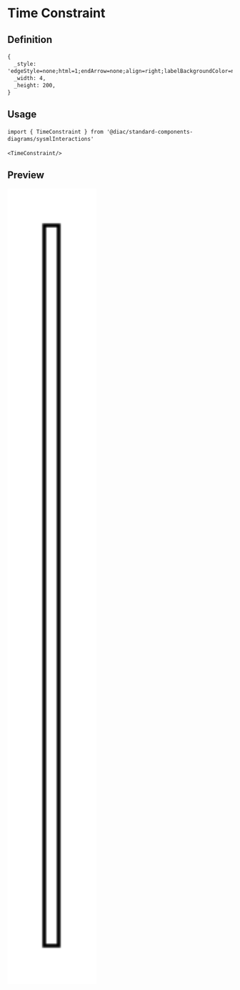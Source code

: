 # Time Constraint

## Definition

```
{
  _style: 'edgeStyle=none;html=1;endArrow=none;align=right;labelBackgroundColor=none;',
  _width: 4,
  _height: 200,
}
```

## Usage

```
import { TimeConstraint } from '@diac/standard-components-diagrams/sysmlInteractions'

<TimeConstraint/>
```

## Preview

<img src="./time-constraint.png" width="200"/>
